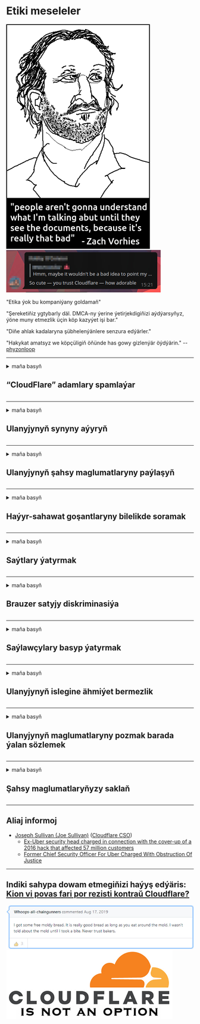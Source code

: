 # Etiki meseleler

![](../image/itsreallythatbad.jpg)
![](../image/telegram/c81238387627b4bfd3dcd60f56d41626.jpg)

"Etika ýok bu kompaniýany goldamaň"

"Şereketiňiz ygtybarly däl. DMCA-ny ýerine ýetirjekdigiňizi aýdýarsyňyz, ýöne muny etmezlik üçin köp kazyýet işi bar."

"Diňe ahlak kadalaryna şübhelenýänlere senzura edýärler."

"Hakykat amatsyz we köpçüligiň öňünde has gowy gizlenýär öýdýärin."  -- [phyzonloop](https://twitter.com/phyzonloop)


---


<details>
<summary>maňa basyň

## “CloudFlare” adamlary spamlaýar
</summary>


“Cloudflare” “Cloudflare” däl ulanyjylara spam hatlaryny iberýär.

- Diňe saýlan abonentlere e-poçta iberiň
- Ulanyjy "bes et" diýende, e-poçta ibermegi bes ediň

Bu ýönekeý. Emma “Cloudflare” gyzyklanmaýar.
“Cloudflare” öz hyzmatyny ulanmak ähli spamerleri ýa-da hüjümçileri duruzyp biljekdigini aýtdy.
“Cloudflare” -ni işjeňleşdirmän nädip “Cloudflare” -ni duruzyp bileris?


| 🖼 | 🖼 |
| --- | --- |
| ![](../image/cfspam01.jpg) | ![](../image/cfspam03.jpg) |
| ![](../image/cfspam02.jpg) | ![](../image/cfspambrittany.jpg)<br>![](../image/cfspamtwtr.jpg) |

</details>

---

<details>
<summary>maňa basyň

## Ulanyjynyň synyny aýyryň
</summary>


“Cloudflare” senzura negatiw synlar.
“Cloudflare” -e garşy teksti Twitterde ýerleşdirseňiz, “Cloudflare” -iň işgärinden “, ok, bu däl” habary bilen jogap alyp bilersiňiz.
Islendik syn sahypasynda negatiw syn goýsaňyz, senzura etmäge synanyşarlar.


| 🖼 | 🖼 |
| --- | --- |
| ![](../image/cfcenrev_01.jpg)<br>![](../image/cfcenrev_02.jpg) | ![](../image/cfcenrev_03.jpg) |

</details>

---

<details>
<summary>maňa basyň

## Ulanyjynyň şahsy maglumatlaryny paýlaşyň
</summary>


“Cloudflare” -de uly yzarlama meselesi bar.
“Cloudflare” ýerleşdirilen saýtlardan zeýrenýänleriň şahsy maglumatlaryny paýlaşýar.
Käwagt hakyky şahsyýetiňizi bermegiňizi soraýarlar.
Azar bermek, hüjüm etmek, aldamak ýa-da öldürmek islemeýän bolsaňyz, “Cloudflared” web sahypalaryndan daşda durmagyňyz has gowudyr.


| 🖼 | 🖼 |
| --- | --- |
| ![](../image/cfdox_what.jpg) | ![](../image/cfdox_swat.jpg) |
| ![](../image/cfdox_kill.jpg) | ![](../image/cfdox_threat.jpg) |
| ![](../image/cfdox_dox.jpg) | ![](../image/cfdox_ex1.jpg)<br>![](../image/cfdox_ex2.jpg) |

</details>

---

<details>
<summary>maňa basyň

## Haýyr-sahawat goşantlaryny bilelikde soramak
</summary>


“CloudFlare” haýyr-sahawat goşantlaryny soraýar.
Amerikan korporasiýasynyň oňat sebäpleri bolan telekeçilik däl guramalar bilen birlikde haýyr-sahawat soramagy gaty gorkunçdyr.
Adamlary petiklemek ýa-da başga adamlaryň wagtyny ýitirmek isleseňiz, “Cloudflare” -iň işgärleri üçin käbir pizzalary sargyt edip bilersiňiz.


![](../image/cfdonate.jpg)

</details>

---

<details>
<summary>maňa basyň

## Saýtlary ýatyrmak
</summary>


Sahypaňyz birden ýykylsa näme ederdiňiz?
“Cloudflare” ulanyjynyň konfigurasiýasyny pozýar ýa-da hiç hili duýduryş bermezden hyzmaty duruzýar.
Has gowy üpjün ediji tapmagyňyzy maslahat berýäris.

![](../image/cftmnt.jpg)

</details>

---

<details>
<summary>maňa basyň

## Brauzer satyjy diskriminasiýa
</summary>


“CloudFlare”, “Tor” -da brauzer däl ulanyjylara duşmançylykly çemeleşmek bilen, “Firefox” -y ulanýanlara artykmaçlyk berýär.
Mugt däl javascript-i ýerine ýetirmekden ýüz öwürýän tor ulanyjylary hem duşmançylykly çemeleşýärler.
Bu elýeterlilik deňsizligi, tor bitaraplygyndan hyýanatçylykly peýdalanmak we ygtyýarlykdan hyýanatçylykly peýdalanmak.

![](../image/browdifftbcx.gif)

- Çepden: Tor brauzeri, sagda: Chrome. Birmeňzeş IP adresi.

![](../image/browserdiff.jpg)

- Çepden: Tor brauzeri Javascript ýapyk, Cookie açyk
- Sagda: Chrome Javascript açyk, gutapjyk ýapyk

![](../image/cfsiryoublocked.jpg)

- Tor (Clearnet IP) bolmasa QuteBrowser (kiçi brauzer)

| ***Brauzer*** | ***Bejergi*** |
| --- | --- |
| Tor Browser (Javascript açyk) | girmäge rugsat berilýär |
| Firefox (Javascript açyk) | giriş peseldi |
| Chromium (Javascript açyk) | giriş peseldi |
| Chromium or Firefox (Javascript ýapyk) | Giriş gadaganlandy |
| Chromium or Firefox (Gutapjyk ýapyk) | Giriş gadaganlandy |
| QuteBrowser | Giriş gadaganlandy |
| lynx | Giriş gadaganlandy |
| w3m | Giriş gadaganlandy |
| wget | Giriş gadaganlandy |


Ansat kynçylygy çözmek üçin näme üçin Audio düwmesini ulanmaly däl?

Hawa, ses düwmesi bar, ýöne Toruň üstünde hemişe işlemeýär.
Bu habary basanyňyzda alarsyňyz:

```
Soňrak synanyşyň
Kompýuteriňiz ýa-da toruňyz awtomatiki talaplary iberip biler.
Ulanyjylarymyzy goramak üçin häzir haýyşyňyzy işläp bilmeris.
Has giňişleýin maglumat üçin kömek sahypamyza giriň
```

</details>

---

<details>
<summary>maňa basyň

## Saýlawçylary basyp ýatyrmak
</summary>


ABŞ-nyň ştatlarynda saýlawçylar ahyrky netijede ýaşaýan ýerindäki döwlet sekretarynyň web sahypasy arkaly ses bermek üçin hasaba alynýarlar.
Respublikanlaryň gözegçiligindäki döwlet sekretary edaralary, “Cloudflare” arkaly döwlet sekretarynyň web sahypasyna proksi bermek arkaly saýlawçylary basyp ýatyrmak bilen meşgullanýar.
“Cloudflare” -iň Tor ulanyjylaryna duşmançylykly çemeleşmegi, MITM-iň merkezleşdirilen global gözegçilik nokady hökmünde pozisiýasy we zyýanly roly, geljekki saýlawçylary hasaba alynmak islemeýär.
Hususan-da liberallar şahsy durmuşyň eldegrilmesizligini kabul edýärler.
Saýlawçylary hasaba alyş blankalary, saýlawçynyň syýasy nukdaýnazary, şahsy fiziki salgysy, sosial üpjünçilik belgisi we doglan senesi barada möhüm maglumatlary ýygnaýar.
Ştatlaryň köpüsi bu maglumatlaryň diňe bir bölegini köpçülige elýeterli edýär, ýöne “Cloudflare” kimdir biri ses bermek üçin hasaba alnanda şol maglumatlaryň hemmesini görýär.

Kagyzlaryň hasaba alynmagy “Cloudflare” -den geçmeýär, sebäbi maglumatlary girizmek üçin döwlet sekretarynyň işgärleri “Cloudflare” web sahypasyny ulanar.

| 🖼 | 🖼 |
| --- | --- |
| ![](../image/cfvotm_01.jpg) | ![](../image/cfvotm_02.jpg) |

- Change.org ses ýygnamak we çäre görmek üçin meşhur web sahypasydyr.
“hemme ýerdäki adamlar kampaniýalara başlaýarlar, goldawçylary ýygnaýarlar we çözgüt tapmak üçin karar berýänler bilen işleşýärler.”
Gynansagam, “Cloudflare” -niň agressiw süzgüji sebäpli köp adam Change.org-a asla seredip bilmeýär.
Olara haýyşnama gol çekmek gadagan edilýär, şeýlelik bilen olary demokratik prosesden çykarýarlar.
“OpenPetition” ýaly bulutly däl platformany ulanmak meseläni çözmäge kömek edýär.

| 🖼 | 🖼 |
| --- | --- |
| ![](../image/changeorgasn.jpg) | ![](../image/changeorgtor.jpg) |

- “Cloudflare” -niň “Afiny taslamasy” döwlet we ýerli saýlaw web sahypalaryna mugt kärhana derejesinde gorag hödürleýär.
"Saýlawçylary saýlaw maglumatlaryna we saýlawçylary bellige alyp bilerler" diýdiler, ýöne bu ýalan, sebäbi köp adam sahypa asla seredip bilmeýär.

</details>

---

<details>
<summary>maňa basyň

## Ulanyjynyň islegine ähmiýet bermezlik
</summary>


Bir zady ret etseňiz, bu hakda e-poçta almajakdygyňyza garaşýarsyňyz.
“Cloudflare” ulanyjynyň islegini äsgermezlik edýär we müşderiniň razylygy bolmazdan üçünji tarap korporasiýalary bilen maglumatlary paýlaşýar.
Mugt meýilnamasyny ulanýan bolsaňyz, käwagt abuna ýazylmagyny haýyş edip size e-poçta iberýärler.

![](../image/cfviopl_tp.jpg)

</details>

---

<details>
<summary>maňa basyň

## Ulanyjynyň maglumatlaryny pozmak barada ýalan sözlemek
</summary>


Öňki “cloudflare” müşderisiniň blogyna görä, “Cloudflare” hasaplary pozmak barada ýalan sözleýär.
Häzirki wagtda hasaby ýapanyňyzdan ýa-da aýyranyňyzdan soň köp kompaniýalar maglumatlaryňyzy saklaýarlar.
Gowy kompaniýalaryň köpüsi bu barada gizlinlik ýörelgelerinde ýatlaýarlar.
Bulut? No.ok.

```
2019-08-05 CloudFlare hasabymy aýyrjakdyklaryny tassyklady.
2019-10-02 CloudFlare-den "men müşderi bolanym üçin" e-poçta aldym
```

“Cloudflare” “aýyrmak” sözi hakda bilmeýärdi.
Eger hakykatdanam aýyrylan bolsa, näme üçin bu öňki müşderi e-poçta aldy?
Şeýle hem, “Cloudflare” -niň gizlinlik ýörelgesinde bu barada agzalmaýandygyny aýtdy.

```
Täze gizlinlik syýasaty, bir ýyllap maglumatlary saklamak barada hiç zat aýtmaýar.
```

![](../image/cfviopl_notdel.jpg)

Gizlinlik syýasaty LIE bolsa, “Cloudflare” nädip ynanyp bilersiňiz?

</details>

---

<details>
<summary>maňa basyň

## Şahsy maglumatlaryňyzy saklaň
</summary>


“Cloudflare” hasabyny pozmak gaty kyn.

```
"Hasap" kategoriýasyny ulanyp, goldaw biletini iberiň,
we habar bölüminde hasabyň öçürilmegini haýyş ediň.
Öçürilmegini talap etmezden ozal hasabyňyzda domen ýa-da kredit kartoçkalary bolmaly däldir.
```

Bu tassyklama e-poçta alarsyňyz.

![](../image/cf_deleteandkeep.jpg)

"Öçürmek haýyşyňyzy gaýtadan işläp başladyk" ýöne "Şahsy maglumatlaryňyzy saklamagy dowam etdireris".

Muňa "ynanyp" bilersiňizmi?

</details>

---

## Aliaj informoj

- [Joseph Sullivan (Joe Sullivan)](../cloudflare_inc/cloudflare_members.md) ([Cloudflare CSO](https://twitter.com/eastdakota/status/1296522269313785862))
  - [Ex-Uber security head charged in connection with the cover-up of a 2016 hack that affected 57 million customers](https://www.businessinsider.com/uber-data-hack-security-head-joe-sullivan-charged-cover-up-2020-8)
  - [Former Chief Security Officer For Uber Charged With Obstruction Of Justice](https://www.justice.gov/usao-ndca/pr/former-chief-security-officer-uber-charged-obstruction-justice)


---

## Indiki sahypa dowam etmegiňizi haýyş edýäris:   [Kion vi povas fari por rezisti kontraŭ Cloudflare?](tk.action.md)

![](../image/freemoldybread.jpg)
![](../image/cfisnotanoption.jpg)
